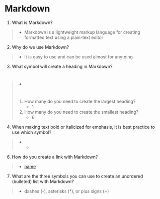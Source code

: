 # Markdown

1. What is Markdown?
> - Markdown is a lightweight markup language for creating formatted text using a plain-text editor
2. Why do we use Markdown?
> - It is easy to use and can be used almost for anytning
3. What symbol will create a heading in Markdown?
> - #
> 1. How many do you need to create the largest heading?
>    - 1
> 3. How many do you need to create the smallest heading?
>    - 6
4. When making text bold or italicized for emphasis, it is best practice to use which symbol?
> - *
6. How do you create a link with Markdown?
> - [name](link)
7. What are the three symbols you can use to create an unordered (bulleted) list with Markdown?
> -  dashes (-), asterisks (*), or plus signs (+)
